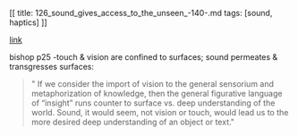 [[
title: 126_sound_gives_access_to_the_unseen_-140-.md
tags: [sound, haptics]
]]

[link](http://muse.jhu.edu/journals/substance/v040/40.3.bishop01.html)

bishop p25
-touch & vision are confined to surfaces; sound permeates & transgresses surfaces:
> " If we consider the import of vision to the general sensorium and metaphorization of knowledge, then the general figurative language of “insight” runs counter to surface vs. deep understanding of the world. Sound, it would seem, not vision or touch, would lead us to the more desired deep understanding of an object or text."
